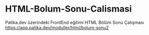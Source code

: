 # HTML-Bolum-Sonu-Calismasi
Patika.dev üzerindeki FrontEnd eğitimi HTML Bölüm Sonu Çalışması
https://app.patika.dev/moduller/html/bolum-sonu2
